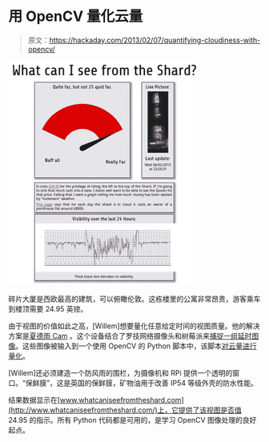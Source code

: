 # 用 OpenCV 量化云量

> 原文：<https://hackaday.com/2013/02/07/quantifying-cloudiness-with-opencv/>

[![What Can I see From the Shard?](img/e6f060509048c0b859ab76fa3391af97.png)](http://hackaday.com/?attachment_id=94176)

碎片大厦是西欧最高的建筑，可以俯瞰伦敦。这栋楼里的公寓非常昂贵，游客乘车到楼顶需要 24.95 英镑。

由于视图的价值如此之高，[Willem]想要量化任意给定时间的视图质量。他的解决方案是[夏德雨 Cam](http://www.secretbatcave.co.uk/electronics/shard-rain-cam/ "Shard Rain Cam") 。这个设备结合了罗技网络摄像头和树莓派来[捕捉一组延时图像](http://www.secretbatcave.co.uk/software/shard-rain-cam-timelapse-software/ "Time-lapse Software")。这些图像被输入到一个使用 OpenCV 的 Python 脚本中，该脚本[对云量进行量化](http://www.secretbatcave.co.uk/software/shard-rain-cam-quantifying-cloudy/ "Quantifying Cloudiness")。

[Willem]还必须建造一个防风雨的围栏，为摄像机和 RPi 提供一个透明的窗口。“保鲜膜”，这是英国的保鲜膜，矿物油用于改善 IP54 等级外壳的防水性能。

结果数据显示在[www.whatcaniseefromtheshard.com](http://www.whatcaniseefromtheshard.com/)上，它提供了该视图是否值 24.95 的指示。所有 Python 代码都是可用的，是学习 OpenCV 图像处理的良好起点。